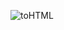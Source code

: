 ![toHTML](https://github.com/piccolo-gatto/mobile_dev/assets/108530800/259c7cdc-6bf7-4d45-ad9b-4ef3ab92bb6b)
